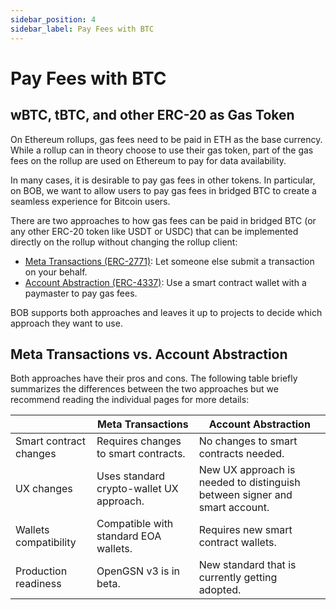 ```yaml
---
sidebar_position: 4
sidebar_label: Pay Fees with BTC
---
```


# Pay Fees with BTC

## wBTC, tBTC, and other ERC-20 as Gas Token

On Ethereum rollups, gas fees need to be paid in ETH as the base currency. While a rollup can in theory choose to use their gas token, part of the gas fees on the rollup are used on Ethereum to pay for data availability.

In many cases, it is desirable to pay gas fees in other tokens. In particular, on BOB, we want to allow users to pay gas fees in bridged BTC to create a seamless experience for Bitcoin users.

There are two approaches to how gas fees can be paid in bridged BTC (or any other ERC-20 token like USDT or USDC) that can be implemented directly on the rollup without changing the rollup client:

- [Meta Transactions (ERC-2771)](meta-transactions): Let someone else submit a transaction on your behalf.
- [Account Abstraction (ERC-4337)](account-abstraction): Use a smart contract wallet with a paymaster to pay gas fees.

BOB supports both approaches and leaves it up to projects to decide which approach they want to use.

## Meta Transactions vs. Account Abstraction

Both approaches have their pros and cons. The following table briefly summarizes the differences between the two approaches but we recommend reading the individual pages for more details:

|                        | Meta Transactions                        | Account Abstraction                                                        |
| ---------------------- | ---------------------------------------- | -------------------------------------------------------------------------- |
| Smart contract changes | Requires changes to smart contracts.     | No changes to smart contracts needed.                                      |
| UX changes             | Uses standard crypto-wallet UX approach. | New UX approach is needed to distinguish between signer and smart account. |
| Wallets compatibility  | Compatible with standard EOA wallets.    | Requires new smart contract wallets.                                       |
| Production readiness   | OpenGSN v3 is in beta.                   | New standard that is currently getting adopted.                            |
